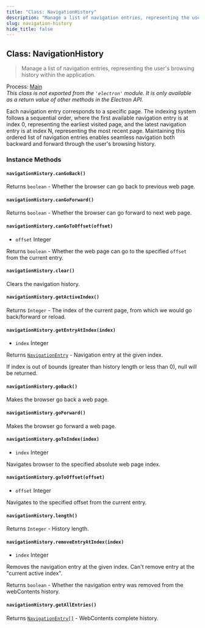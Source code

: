 ```yaml
---
title: "Class: NavigationHistory"
description: "Manage a list of navigation entries, representing the user's browsing history within the application."
slug: navigation-history
hide_title: false
---
```


## Class: NavigationHistory

> Manage a list of navigation entries, representing the user's browsing history within the application.

Process: [Main](latest/glossary.md#main-process)<br />
_This class is not exported from the `'electron'` module. It is only available as a return value of other methods in the Electron API._

Each navigation entry corresponds to a specific page. The indexing system follows a sequential order, where the first available navigation entry is at index 0, representing the earliest visited page, and the latest navigation entry is at index N, representing the most recent page. Maintaining this ordered list of navigation entries enables seamless navigation both backward and forward through the user's browsing history.

### Instance Methods

#### `navigationHistory.canGoBack()`

Returns `boolean` - Whether the browser can go back to previous web page.

#### `navigationHistory.canGoForward()`

Returns `boolean` - Whether the browser can go forward to next web page.

#### `navigationHistory.canGoToOffset(offset)`

* `offset` Integer

Returns `boolean` - Whether the web page can go to the specified `offset` from the current entry.

#### `navigationHistory.clear()`

Clears the navigation history.

#### `navigationHistory.getActiveIndex()`

Returns `Integer` - The index of the current page, from which we would go back/forward or reload.

#### `navigationHistory.getEntryAtIndex(index)`

* `index` Integer

Returns [`NavigationEntry`](latest/api/structures/navigation-entry.md) - Navigation entry at the given index.

If index is out of bounds (greater than history length or less than 0), null will be returned.

#### `navigationHistory.goBack()`

Makes the browser go back a web page.

#### `navigationHistory.goForward()`

Makes the browser go forward a web page.

#### `navigationHistory.goToIndex(index)`

* `index` Integer

Navigates browser to the specified absolute web page index.

#### `navigationHistory.goToOffset(offset)`

* `offset` Integer

Navigates to the specified offset from the current entry.

#### `navigationHistory.length()`

Returns `Integer` - History length.

#### `navigationHistory.removeEntryAtIndex(index)`

* `index` Integer

Removes the navigation entry at the given index. Can't remove entry at the "current active index".

Returns `boolean` - Whether the navigation entry was removed from the webContents history.

#### `navigationHistory.getAllEntries()`

Returns [`NavigationEntry[]`](latest/api/structures/navigation-entry.md) - WebContents complete history.
